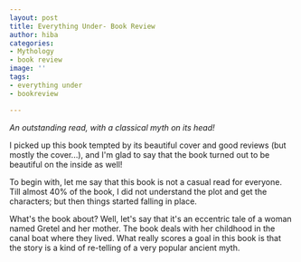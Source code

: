 ```yaml
---
layout: post
title: Everything Under- Book Review
author: hiba
categories:
- Mythology
- book review
image: ''
tags:
- everything under
- bookreview

---
```

_An outstanding read, with a classical myth on its head!_

I picked up this book tempted by its beautiful cover and good reviews (but mostly the cover...), and I'm glad to say that the book turned out to be beautiful on the inside as well!

To begin with, let me say that this book is not a casual read for everyone. Till almost 40% of the book, I did not understand the plot and get the characters; but then things started falling in place. 

What's the book about? Well, let's say that it's an eccentric tale of a woman named Gretel and her mother. The book deals with her childhood in the canal boat where they lived. What really scores a goal in this book is that the story is a kind of re-telling of a very popular ancient myth.